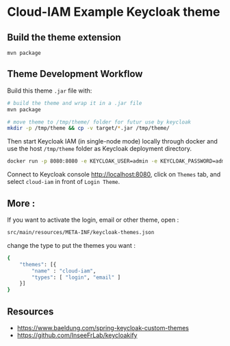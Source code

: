 # Cloud-IAM Example Keycloak theme

## Build the theme extension

```
mvn package
```

## Theme Development Workflow

Build this theme `.jar` file with:

```bash
# build the theme and wrap it in a .jar file
mvn package

# move theme to /tmp/theme/ folder for futur use by keycloak
mkdir -p /tmp/theme && cp -v target/*.jar /tmp/theme/
```

Then start Keycloak IAM (in single-node mode) locally through docker and use the host `/tmp/theme` folder as Keycloak deployment directory.

```bash
docker run -p 8080:8080 -e KEYCLOAK_USER=admin -e KEYCLOAK_PASSWORD=admin -v /tmp/theme:/opt/jboss/keycloak/standalone/deployments/ quay.io/keycloak/keycloak:15.0.0
```

Connect to Keycloak console [http://localhost:8080](http://localhost:8080), click on `Themes` tab, and select `cloud-iam` in front of `Login Theme`.

## More :

If you want to activate the login, email or other theme, open :
```bash
src/main/resources/META-INF/keycloak-themes.json
```
change the type to put the themes you want :
```bash
{
    "themes": [{
        "name" : "cloud-iam",
        "types": [ "login", "email" ]
    }]
}
```


## Resources

- https://www.baeldung.com/spring-keycloak-custom-themes
- https://github.com/InseeFrLab/keycloakify
